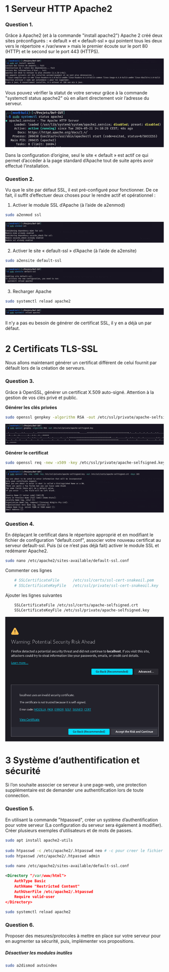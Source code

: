 # 1 Serveur HTTP Apache2
### Question 1.

Grâce à Apache2 (et à la commande "install apache2") Apache 2 créé deux sites préconfigurés : « default » et « default-ssl » qui pointent tous les deux vers le répertoire « /var/www » mais le premier écoute sur le port 80 (HTTP) et le second sur le port 443 (HTTPS).

![](images/Pasted%20image%2020240521141243.png)

Vous pouvez vérifier la statut de votre serveur grâce à la commande "systemctl status apache2" où en allant directement voir l’adresse du serveur.

![](images/Pasted%20image%2020240521141128.png)

Dans la configuration d’origine, seul le site « default » est actif ce qui permet d’accéder à la page standard d’Apache tout de suite après avoir effectué l’installation.

### Question 2.

Vu que le site par défaut SSL, il est pré-configuré pour fonctionner. De ce fait, il suffit d’effectuer deux choses pour le rendre actif et opérationnel :

1. Activer le module SSL d’Apache (à l’aide de a2enmod)
```bash
sudo a2enmod ssl
```
![](images/Pasted%20image%2020240521141532.png)

2. Activer le site « default-ssl » d’Apache (à l’aide de a2ensite)
```bash
sudo a2ensite default-ssl
```
![](images/Pasted%20image%2020240521141554.png)

3. Recharger Apache
```bash
sudo systemctl reload apache2
```
![](images/Pasted%20image%2020240521141619.png)

Il n’y a pas eu besoin de générer de certificat SSL, il y en a déjà un par défaut.

# 2 Certificats TLS-SSL

Nous allons maintenant générer un certificat différent de celui fournit par défault lors de la création de serveurs.

### Question 3.
Grâce à OpenSSL, générer un certificat X.509 auto-signé. Attention à la gestion de vos clés privé et public.

**Générer les clés privées**
```bash
sudo openssl genpkey -algorithm RSA -out /etc/ssl/private/apache-selfsigned.key
```

![](images/Pasted%20image%2020240521141841.png)

**Générer le certificat**
```bash
sudo openssl req -new -x509 -key /etc/ssl/private/apache-selfsigned.key -out /etc/ssl/certs/apache-selfsigned.crt -days 365
```

![](images/Pasted%20image%2020240521141937.png)
### Question 4.
En déplaçant le certificat dans le répertoire approprié et en modifiant le fichier de configuration "default.conf", associer votre nouveau certificat au serveur default-ssl. Puis (si ce n’est pas déjà fait) activer le module SSL et redémarer Apache2.
```bash
sudo nano /etc/apache2/sites-available/default-ssl.conf
```

Commenter ces lignes
```bash
	# SSLCertificateFile      /etc/ssl/certs/ssl-cert-snakeoil.pem
	# SSLCertificateKeyFile   /etc/ssl/private/ssl-cert-snakeoil.key
```

 Ajouter les lignes suivantes
```
	SSLCertificateFile /etc/ssl/certs/apache-selfsigned.crt
	SSLCertificateKeyFile /etc/ssl/private/apache-selfsigned.key
```

![](images/Pasted%20image%2020240521142634.png)
# 3 Système d’authentification et sécurité
Si l’on souhaite associer ce serveur à une page-web, une protection supplémentaire est de demander une authentification lors de toute connection.

### Question 5.
En utilisant la commande "htpasswd", créer un système d’authentification pour votre serveur (La configuration du serveur sera également à modifier). Créer plusieurs exemples d’utilisateurs et de mots de passes.

```bash
sudo apt install apache2-utils

sudo htpasswd -c /etc/apache2/.htpasswd neo # -c pour creer le fichier
sudo htpasswd /etc/apache2/.htpasswd admin
```

```bash
sudo nano /etc/apache2/sites-available/default-ssl.conf
```

```xml
<Directory "/var/www/html">
    AuthType Basic
    AuthName "Restricted Content"
    AuthUserFile /etc/apache2/.htpasswd
    Require valid-user
</Directory>
```

```bash
sudo systemctl reload apache2
```

### Question 6.

Proposer des mesures/protocoles à mettre en place sur votre serveur pour en augmenter sa sécurité, puis, implémenter vos propositions.

##### Désactiver les modules inutiles

```bash
sudo a2dismod autoindex
```
